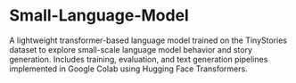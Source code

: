 # Small-Language-Model
A lightweight transformer-based language model trained on the TinyStories dataset to explore small-scale language model behavior and story generation. Includes training, evaluation, and text generation pipelines implemented in Google Colab using Hugging Face Transformers.
